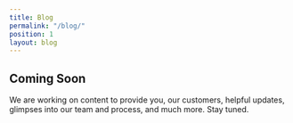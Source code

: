 ```yaml
---
title: Blog
permalink: "/blog/"
position: 1
layout: blog
---
```


## Coming Soon ##

We are working on content to provide you, our customers, helpful updates, glimpses into our team and process, and much more. Stay tuned. 